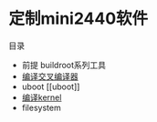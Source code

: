 # 定制mini2440软件

目录

* 前提 buildroot系列工具
* [编译交叉编译器](arm-linux-gcc)
* uboot [[uboot]]
* [编译kernel](mini2440-kernel)
* filesystem 